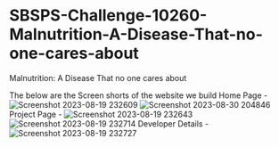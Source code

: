 # SBSPS-Challenge-10260-Malnutrition-A-Disease-That-no-one-cares-about
Malnutrition: A Disease That no one cares about

The below are the Screen shorts of the website we build
Home Page - 
![Screenshot 2023-08-19 232609](https://github.com/smartinternz02/SBSPS-Challenge-10260-Malnutrition-A-Disease-That-no-one-cares-about/assets/66359568/911d7c41-b159-4b49-9d97-c2873b742a58)
![Screenshot 2023-08-30 204846](https://github.com/smartinternz02/SBSPS-Challenge-10260-Malnutrition-A-Disease-That-no-one-cares-about/assets/66359568/2bddda5e-0147-4acf-9ee3-1dc4df768e90)
Project Page - 
![Screenshot 2023-08-19 232643](https://github.com/smartinternz02/SBSPS-Challenge-10260-Malnutrition-A-Disease-That-no-one-cares-about/assets/66359568/3a6545d7-4d7c-45c3-8097-e5c8c3d49eb9)
![Screenshot 2023-08-19 232714](https://github.com/smartinternz02/SBSPS-Challenge-10260-Malnutrition-A-Disease-That-no-one-cares-about/assets/66359568/0825feaa-f530-40f9-86ab-0ff7333cf245)
Developer Details -
![Screenshot 2023-08-19 232727](https://github.com/smartinternz02/SBSPS-Challenge-10260-Malnutrition-A-Disease-That-no-one-cares-about/assets/66359568/f73d358e-2dbf-43c8-943a-8a9cc6d243cd)
